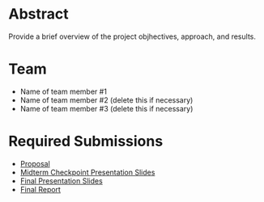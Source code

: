 # Abstract

Provide a brief overview of the project objhectives, approach, and results.

# Team

* Name of team member \#1 
* Name of team member \#2 (delete this if necessary)
* Name of team member \#3 (delete this if necessary)

# Required Submissions

* [Proposal](proposal)
* [Midterm Checkpoint Presentation Slides](https://github.com/zhiwenwuZW/VistaShare/blob/main/docs/proposal.md)
* [Final Presentation Slides](https://github.com/zhiwenwuZW/VistaShare/blob/main/docs/report.md)
* [Final Report](report)
